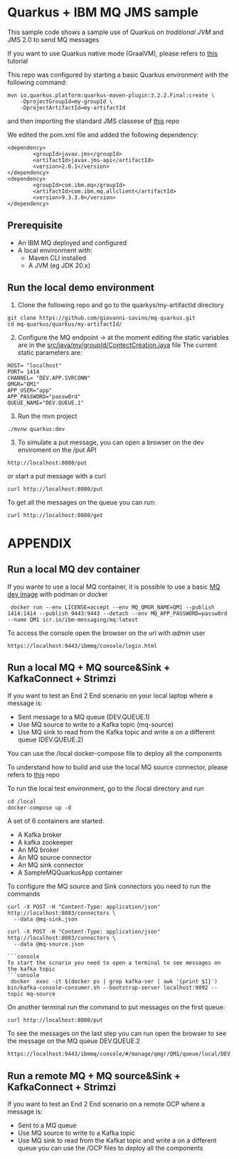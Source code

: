 # Quarkus + IBM MQ JMS sample
This sample code shows a sample use of Quarkus on *traditional JVM* and JMS 2.0 to send MQ messages

If you want to use Quarkus native mode (GraalVM), please refers to [this](https://github.com/ibm-messaging/mq-dev-patterns/tree/master/amqp-qpid) tutorial

This repo was configured by starting a basic Quarkus environment with the following command:
```console
mvn io.quarkus.platform:quarkus-maven-plugin:3.2.2.Final:create \
    -DprojectGroupId=my-groupId \
    -DprojectArtifactId=my-artifactId
```
and then importing the standard JMS classese of [this](https://github.com/ibm-messaging/mq-dev-patterns/tree/master/JMS) repo

We edited the pom.xml file and added the following dependency:
```console
<dependency>
        <groupId>javax.jms</groupId>
        <artifactId>javax.jms-api</artifactId>
        <version>2.0.1</version>
</dependency>
<dependency>
        <groupId>com.ibm.mq</groupId>
        <artifactId>com.ibm.mq.allclient</artifactId>
        <version>9.3.3.0</version>
</dependency>
```

## Prerequisite
* An IBM MQ deployed and configured
* A local environment with:
  * Maven CLI installed
  * A JVM (eg JDK 20.x)

## Run the local demo environment

1. Clone the following repo and go to the quarkys/my-artifactId directory
```console
git clone https://github.com/giovanni-savino/mq-quarkus.git
cd mq-quarkus/quarkus/my-artifactId/
```
2. Configure the MQ endpoint -> at the moment editing the static variables are in the [src/java/my/groupId/ContectCreation.java](quarkus/my-artifactId/src/main/java/my/groupId/ContexCreation.java) file
The current static parameters are:
```console
HOST= "localhost"
PORT= 1414
CHANNEL= "DEV.APP.SVRCONN"
QMGR="QM1"
APP_USER="app"
APP_PASSWORD="passw0rd"
QUEUE_NAME="DEV.QUEUE.1"
```
3. Run the mvn project
```console
./mvnw quarkus:dev
```

3. To simulate a put message, you can open a browser on the dev enviroment on the /put API

```console
http://localhost:8080/put
```
or start a put message with a curl
```console
curl http://localhost:8080/put
```

To get all the messages on the queue you can run:
```console
curl http://localhost:8080/get
```

# APPENDIX

## Run a local MQ dev container 
If you wante to use a local MQ container, it is possible to use a basic [MQ dev image](https://developer.ibm.com/tutorials/mq-connect-app-queue-manager-containers/) with podman or docker
```console
 docker run --env LICENSE=accept --env MQ_QMGR_NAME=QM1 --publish 1414:1414 --publish 9443:9443 --detach --env MQ_APP_PASSWORD=passw0rd --name QM1 icr.io/ibm-messaging/mq:latest
```
To access the console open the browser on the url with *admin* user
```console
https://localhost:9443/ibmmq/console/login.html
```

## Run a local MQ + MQ source&Sink + KafkaConnect + Strimzi
If you want to test an End 2 End scenario on your local laptop where a message is:
* Sent message to a MQ queue (DEV.QUEUE.1)
* Use MQ source to write to a Kafka topic (mq-source)
* Use MQ sink to read from the Kafka topic and write a on a different queue (DEV.QUEUE.2) 

You can use the /local docker-compose file to deploy all the components

To understand how to build and use the local MQ source connector, please refers to [this](https://github.com/ibm-messaging/kafka-connect-mq-source/blob/master/UsingMQwithKafkaConnect.md) repo

To run the local test environment, go to the /local directory and run 
```console
cd /local
docker-compose up -d
```
A set of 6 containers are started:
* A Kafka broker
* A kafka zookeeper
* An MQ broker
* An MQ source connector
* An MQ sink connector
* A SampleMQQuarkusApp container

To configure the MQ source and Sink connectors you need to run the commands
```console
curl -X POST -H "Content-Type: application/json" http://localhost:8083/connectors \
  --data @mq-sink.json

curl -X POST -H "Content-Type: application/json" http://localhost:8083/connectors \
  --data @mq-source.json

```console
To start the scnario you need to open a terminal to see messages on the kafka topic 
```console
 docker  exec -it $(docker ps | grep kafka-ser | awk '{print $1}') bin/kafka-console-consumer.sh --bootstrap-server localhost:9092 --topic mq-source
```

On another terminal run the command to put messages on the first queue:
```console
curl http://localhost:8080/put
```
To see the messages on the last step you can run open the browser to see the message on the MQ queue DEV.QUEUE.2

```console
https://localhost:9443/ibmmq/console/#/manage/qmgr/QM1/queue/local/DEV.QUEUE.2/view
```


## Run a remote MQ + MQ source&Sink + KafkaConnect + Strimzi
If you want to test an End 2 End scenario on a remote OCP where a message is:
* Sent to a MQ queue
* Use MQ source to write to a Kafka topic
* Use MQ sink to read from the Kafkat topic and write a on a different queue you can use the /OCP files to deploy all the components